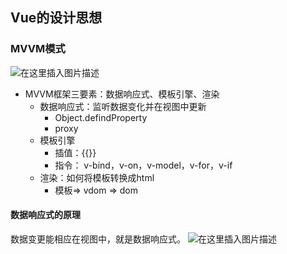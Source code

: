 <!--
 * @Author: your name
 * @Date: 2020-07-05 19:15:30
 * @LastEditTime: 2020-07-05 19:23:49
 * @LastEditors: Please set LastEditors
 * @Description: In User Settings Edit
 * @FilePath: /web-note/vue/vue源码.md
--> 
## Vue的设计思想
### MVVM模式
![在这里插入图片描述](https://img-blog.csdnimg.cn/20200705192223881.png?x-oss-process=image/watermark,type_ZmFuZ3poZW5naGVpdGk,shadow_10,text_aHR0cHM6Ly9ibG9nLmNzZG4ubmV0L2RhbmRhbjE5MjQ=,size_16,color_FFFFFF,t_70)
- MVVM框架三要素：数据响应式、模板引擎、渲染
    - 数据响应式：监听数据变化并在视图中更新
        - Object.defindProperty
        - proxy
    - 模板引擎
        - 插值：{{}}
        - 指令： v-bind，v-on，v-model，v-for，v-if
    - 渲染：如何将模板转换成html
        - 模板=> vdom => dom
#### 数据响应式的原理
数据变更能相应在视图中，就是数据响应式。
![在这里插入图片描述](https://img-blog.csdnimg.cn/20200705192335501.png?x-oss-process=image/watermark,type_ZmFuZ3poZW5naGVpdGk,shadow_10,text_aHR0cHM6Ly9ibG9nLmNzZG4ubmV0L2RhbmRhbjE5MjQ=,size_16,color_FFFFFF,t_70)

